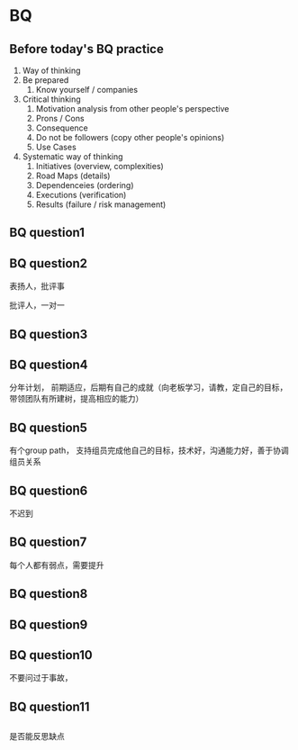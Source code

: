 # BQ

## Before today's BQ practice

1.  Way of thinking
   1. Be prepared
      1. Know yourself / companies
   2. Critical thinking
      1. Motivation analysis from other people's perspective
      2. Prons / Cons
      3. Consequence
      4. Do not be followers (copy other people's opinions)
      5. Use Cases
   3. Systematic way of thinking
      1. Initiatives (overview, complexities)
      2. Road Maps (details)
      3. Dependenceies (ordering)
      4. Executions (verification)
      5. Results (failure / risk management) 



## BQ question1



## BQ question2

表扬人，批评事

批评人，一对一

## BQ question3

## BQ question4

分年计划， 前期适应，后期有自己的成就（向老板学习，请教，定自己的目标，带领团队有所建树，提高相应的能力）





## BQ question5

有个group path， 支持组员完成他自己的目标，技术好，沟通能力好，善于协调组员关系

## BQ question6

不迟到

## BQ question7

每个人都有弱点，需要提升

## BQ question8

## BQ question9

## BQ question10

不要问过于事故， 

## BQ question11

## 





是否能反思缺点